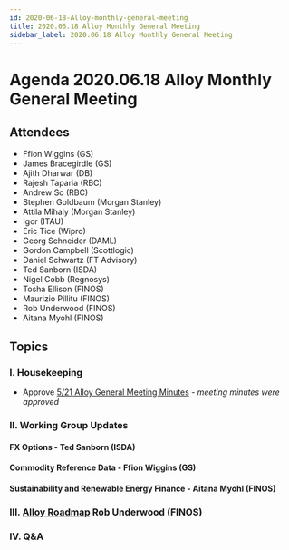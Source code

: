 ```yaml
---
id: 2020-06-18-Alloy-monthly-general-meeting
title: 2020.06.18 Alloy Monthly General Meeting
sidebar_label: 2020.06.18 Alloy Monthly General Meeting
---
```


# Agenda 2020.06.18 Alloy Monthly General Meeting

## Attendees
* Ffion Wiggins (GS)
* James Bracegirdle (GS)
* Ajith Dharwar (DB)
* Rajesh Taparia (RBC)
* Andrew So (RBC)
* Stephen Goldbaum (Morgan Stanley)
* Attila Mihaly (Morgan Stanley)
* Igor (ITAU)
* Eric Tice (Wipro)
* Georg Schneider (DAML)
* Gordon Campbell (Scottlogic)
* Daniel Schwartz (FT Advisory)
* Ted Sanborn (ISDA)
* Nigel Cobb (Regnosys)
* Tosha Ellison (FINOS)
* Maurizio Pillitu (FINOS)
* Rob Underwood (FINOS)
* Aitana Myohl (FINOS)

## Topics

### I. Housekeeping
* Approve [5/21 Alloy General Meeting Minutes](https://github.com/finos/alloy/blob/master/meeting-minutes/general-meeting/2020.5.21-general-meeting.md) - _meeting minutes were approved_

### II. Working Group Updates

#### FX Options - Ted Sanborn (ISDA)

#### Commodity Reference Data - Ffion Wiggins (GS)

#### Sustainability and Renewable Energy Finance - Aitana Myohl (FINOS)

### III. [Alloy Roadmap](https://alloy.finos.org/docs/roadmap) Rob Underwood (FINOS)

### IV. Q&A

